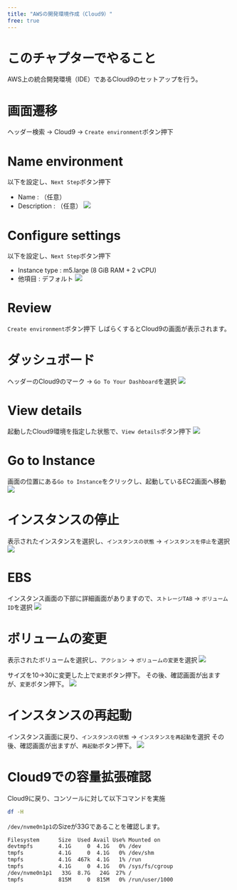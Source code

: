 ```yaml
---
title: "AWSの開発環境作成（Cloud9）"
free: true
---
```

# このチャプターでやること
AWS上の統合開発環境（IDE）であるCloud9のセットアップを行う。

# 画面遷移
ヘッダー検索 -> Cloud9 -> `Create environment`ボタン押下

# Name environment
以下を設定し、`Next Step`ボタン押下
- Name : （任意）
- Description : （任意）
![](https://storage.googleapis.com/zenn-user-upload/61fbf11d97db-20220226.png)

# Configure settings
以下を設定し、`Next Step`ボタン押下
- Instance type : m5.large (8 GiB RAM + 2 vCPU)
- 他項目 : デフォルト
![](https://storage.googleapis.com/zenn-user-upload/306389dc69cd-20220226.png)

# Review
`Create environment`ボタン押下
しばらくするとCloud9の画面が表示されます。

# ダッシュボード
ヘッダーのCloud9のマーク -> `Go To Your Dashboard`を選択
![](https://storage.googleapis.com/zenn-user-upload/ef3ccbc24167-20220226.png)

# View details
起動したCloud9環境を指定した状態で、`View details`ボタン押下
![](https://storage.googleapis.com/zenn-user-upload/a3962ebfdd5e-20220226.png)

# Go to Instance
画面の位置にある`Go to Instance`をクリックし、起動しているEC2画面へ移動
![](https://storage.googleapis.com/zenn-user-upload/6f63cc51e8be-20220226.png)

# インスタンスの停止
表示されたインスタンスを選択し、`インスタンスの状態` -> `インスタンスを停止`を選択
![](https://storage.googleapis.com/zenn-user-upload/3f072601fb82-20220226.png)

# EBS
インスタンス画面の下部に詳細画面がありますので、`ストレージTAB` -> `ボリュームID`を選択
![](https://storage.googleapis.com/zenn-user-upload/30383010a508-20220226.png)

# ボリュームの変更
表示されたボリュームを選択し、`アクション` -> `ボリュームの変更`を選択
![](https://storage.googleapis.com/zenn-user-upload/31b424dc5165-20220226.png)

サイズを10->30に変更した上で`変更`ボタン押下。
その後、確認画面が出ますが、`変更`ボタン押下。
![](https://storage.googleapis.com/zenn-user-upload/4375275c1a8e-20220226.png)

# インスタンスの再起動
インスタンス画面に戻り、`インスタンスの状態` -> `インスタンスを再起動`を選択
その後、確認画面が出ますが、`再起動`ボタン押下。
![](https://storage.googleapis.com/zenn-user-upload/125470501e70-20220226.png)


# Cloud9での容量拡張確認
Cloud9に戻り、コンソールに対して以下コマンドを実施
``` sh
df -H
```

`/dev/nvme0n1p1`のSizeが33Gであることを確認します。
``` sh
Filesystem      Size  Used Avail Use% Mounted on
devtmpfs        4.1G     0  4.1G   0% /dev
tmpfs           4.1G     0  4.1G   0% /dev/shm
tmpfs           4.1G  467k  4.1G   1% /run
tmpfs           4.1G     0  4.1G   0% /sys/fs/cgroup
/dev/nvme0n1p1   33G  8.7G   24G  27% /
tmpfs           815M     0  815M   0% /run/user/1000
```
